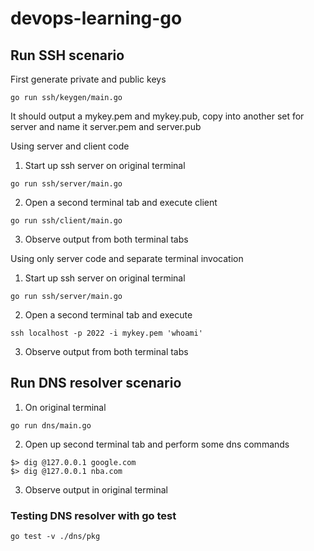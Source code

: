 # devops-learning-go

## Run SSH scenario
First generate private and public keys
```
go run ssh/keygen/main.go
```
It should output a mykey.pem and mykey.pub, copy into another set for server and name it server.pem and server.pub

Using server and client code
1. Start up ssh server on original terminal
```
go run ssh/server/main.go
``` 
2. Open a second terminal tab and execute client 
```
go run ssh/client/main.go
```
3. Observe output from both terminal tabs

Using only server code and separate terminal invocation
1. Start up ssh server on original terminal
```
go run ssh/server/main.go
``` 
2. Open a second terminal tab and execute
```
ssh localhost -p 2022 -i mykey.pem 'whoami'
```
3. Observe output from both terminal tabs

## Run DNS resolver scenario
1. On original terminal
```
go run dns/main.go
```
2. Open up second terminal tab and perform some dns commands
```
$> dig @127.0.0.1 google.com
$> dig @127.0.0.1 nba.com   
```
3. Observe output in original terminal

### Testing DNS resolver with go test
```
go test -v ./dns/pkg
```